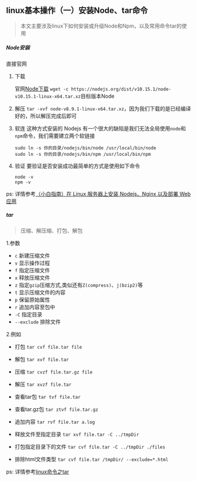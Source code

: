 ## linux基本操作（一）安装Node、tar命令
> 本文主要涉及linux下如何安装或升级Node和Npm，以及常用命令tar的使用



##### Node安装
直接官网

1. 下载

    官网[Node下载](http://nodejs.cn/download/)
    `wget -c https://nodejs.org/dist/v10.15.1/node-v10.15.1-linux-x64.tar.xz`目标版本Node
2. 解压
   `tar -xvf node-v8.9.1-linux-x64.tar.xz`，因为我们下载的是已经编译好的，所以解压完成后即可
3. 软连
   这种方式安装的 Nodejs 有一个很大的缺陷是我们无法全局使用`node`和`npm`命令，我们需要建立两个软链接
   ```
   sudo ln -s 你的目录/nodejs/bin/node /usr/local/bin/node
   sudo ln -s 你的目录/nodejs/bin/npm /usr/local/bin/npm
   ```
4. 验证
   要验证是否安装成功最简单的方式是使用如下命令
   ```
   node -v
   npm -v
   ```

ps: 详情参考[（小白指南）在 Linux 服务器上安装 Nodejs、Nginx 以及部署 Web 应用](https://segmentfault.com/a/1190000012297511)


##### tar
> 压缩、解压缩、打包、解包

1.参数
  * `c` 新建压缩文件
  * `v` 显示操作过程
  * `f` 指定压缩文件
  * `x` 释放压缩文件
  * `z` 指定`gzip`压缩方式,类似还有`Z(compress)`、`j(bzip2)`等
  * `t` 显示压缩文件的内容
  * `p` 保留原始属性
  * `r` 追加内容至包中
  * `-C` 指定目录
  * `--exclude` 排除文件

2.例如
 * 打包 `tar cvf file.tar file`
 * 解包 `tar xvf file.tar`

 * 压缩 `tar cvzf file.tar.gz file`
 * 解压 `tar xvzf file.tar`

 * 查看tar包 `tar tvf file.tar`
 * 查看tar.gz包 `tar ztvf file.tar.gz`

 * 追加内容 `tar rvf file.tar a.log`

 * 释放文件至指定目录 `tar xvf file.tar -C ../tmpDir`
 * 打包指定目录下的文件 `tar cvf file.tar -C ../tmpDir ./files`

 * 排除html文件类型 `tar cvf file.tar /tmpDir/ --exclude=*.html`


ps: 详情参考[linux命令之tar](https://linux.cn/article-7802-1.html)


